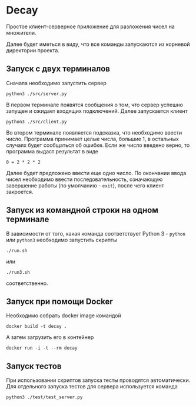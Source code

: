 # Decay
Простое клиент-серверное приложение для разложения чисел на множители.

Далее будет иметься в виду, что все команды запускаются из корневой директории проекта.
## Запуск с двух терминалов
Сначала необходимо запустить сервер
    
    python3 ./src/server.py

В первом терминале появятся сообщения о том, что сервер успешно запущен и ожидает входящих подключений.
Далее запускается клиент

    python3 ./src/client.py

Во втором терминале появляется подсказка, что необходимо ввести число. Программа принимает целые числа, большие 1, в остальных случаях будет сообщаться об ошибке. Если же число введено верно, то программа выдаст результат в виде

    8 = 2 * 2 * 2
    
Далее будет предложено ввести еще одно число. По окончании ввода чисел необходимо ввести последовательность, означающую завершение работы (по умолчанию - `exit`), после чего клиент закроется.
## Запуск из командной строки на одном терминале
В зависимости от того, какая команда соответствует Python 3 - `python` или `python3` необходимо запустить скрипты

    ./run.sh
    
или

    ./run3.sh
    
соответственно.

## Запуск при помощи Docker

Необходимо собрать docker image командой

    docker build -t decay .
    
А затем загрузить его в контейнер

    docker run -i -t --rm decay

## Запуск тестов

При использовании скриптов запуска тесты проводятся автоматически. Для отдельного запуска тестов для сервера используется команда

    python3 ./test/test_server.py
